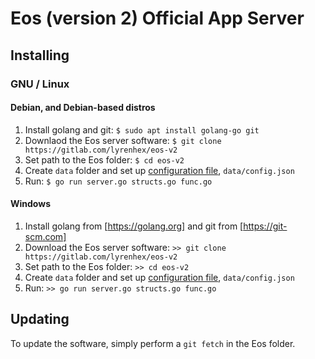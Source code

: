 # Eos (version 2) Official App Server

## Installing

### GNU / Linux

#### Debian, and Debian-based distros

1. Install golang and git: `$ sudo apt install golang-go git`
2. Downlaod the Eos server software: `$ git clone https://gitlab.com/lyrenhex/eos-v2`
3. Set path to the Eos folder: `$ cd eos-v2`
4. Create `data` folder and set up [configuration file](documentation/tech.md), `data/config.json`
5. Run: `$ go run server.go structs.go func.go`

#### Windows

1. Install golang from [https://golang.org] and git from [https://git-scm.com]
2. Download the Eos server software: `>> git clone https://gitlab.com/lyrenhex/eos-v2`
3. Set path to the Eos folder: `>> cd eos-v2`
4. Create `data` folder and set up [configuration file](documentation/tech.md), `data/config.json`
5. Run: `>> go run server.go structs.go func.go`

## Updating

To update the software, simply perform a `git fetch` in the Eos folder.